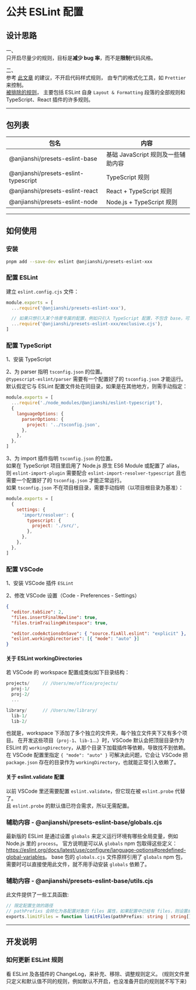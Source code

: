 # 公共 ESLint 配置

## 设计思路

一、  
只开启尽量少的规则，目标是**减少 bug 率**，而不是**限制**代码风格。

二、  
参考 [此文章](https://typescript-eslint.io/linting/troubleshooting/formatting/) 的建议，不开启代码样式规则，
由专门的格式化工具，如 `Prettier` 来控制。  
[被排除的规则](https://github.com/prettier/eslint-config-prettier/blob/main/index.js)，
主要包括 ESLint 自身 `Layout & Formatting` 段落的全部规则和 TypeScript、React 插件的许多规则。

---

## 包列表

| 包名                                 | 内容                               |
| ------------------------------------ | ---------------------------------- |
| @anjianshi/presets-eslint-base       | 基础 JavaScript 规则及一些辅助内容 |
| @anjianshi/presets-eslint-typescript | TypeScript 规则                    |
| @anjianshi/presets-eslint-react      | React + TypeScript 规则            |
| @anjianshi/presets-eslint-node       | Node.js + TypeScript 规则          |

---

## 如何使用

### 安装

```sh
pnpm add --save-dev eslint @anjianshi/presets-eslint-xxx
```

### 配置 ESLint

建立 `eslint.config.cjs` 文件：

```js
module.exports = [
  ...require('@anjianshi/presets-eslint-xxx'),

  // 如果只想引入某个场景专属的配置，例如只引入 TypeScript 配置，不包含 base，可以引入 exclusive.cjs 文件
  ...require('@anjianshi/presets-eslint-xxx/exclusive.cjs'),
]
```

### 配置 TypeScript

1、安装 TypeScript

2、为 parser 指明 `tsconfig.json` 的位置。  
`@typescript-eslint/parser` 需要有一个配置好了的 `tsconfig.json` 才能运行。  
默认假定它与 ESLint 配置文件处在同目录，如果是在其他地方，则需手动指定：

```js
module.exports = [
  ...require('./node_modules/@anjianshi/eslint-typescript'),
  {
    languageOptions: {
      parserOptions: {
        project: '../tsconfig.json',
      },
    },
  },
]
```

3、为 import 插件指明 `tsconfig.json` 的位置。  
如果在 TypeScript 项目里启用了 Node.js 原生 ES6 Module 或配置了 alias，  
则 `eslint-import-plugin` 需要配合 `eslint-import-resolver-typescript` 且也需要一个配置好了的 `tsconfig.json` 才能正常运行。  
如果 `tsconfig.json` 不在项目根目录，需要手动指明（以项目根目录为基准）：

```js
module.exports = [
  {
    settings: {
      'import/resolver': {
        typescript: {
          project: './src/',
        },
      },
    },
  },
]
```

### 配置 VSCode

1、安装 VSCode 插件 `ESLint`

2、修改 VSCode 设置（Code - Preferences - Settings）

```json
{
  "editor.tabSize": 2,
  "files.insertFinalNewline": true,
  "files.trimTrailingWhitespace": true,

  "editor.codeActionsOnSave": { "source.fixAll.eslint": "explicit" },
  "eslint.workingDirectories": [{ "mode": "auto" }]
}
```

#### 关于 ESLint workingDirectories

若 VSCode 的 workspace 配置成类似如下目录结构：

```js
projects/     // /Users/me/office/projects/
  proj-1/
  proj-2/
  ...

library/      // /Users/me/library/
  lib-1/
  lib-2/
```

也就是，workspace 下添加了多个独立的文件夹，每个独立文件夹下又有多个项目。
在开发这些项目（`proj-1`、`lib-1`...）时，VSCode 默认会把顶层目录作为 ESLint 的 `workingDirectory`，从那个目录下加载插件等依赖，导致找不到依赖。
在 VSCode 配置里指定 `{ "mode": "auto" }` 可解决此问题，它会让 VSCode 把 `package.json` 存在的目录作为 `workingDirectory`，也就能正常引入依赖了。

#### 关于 eslint.validate 配置

以前 VSCode 里还需要配置 `eslint.validate`，但它现在被 `eslint.probe` 代替了。  
且 `eslint.probe` 的默认值已符合需求，所以无需配置。

### 辅助内容 - @anjianshi/presets-eslint-base/globals.cjs

最新版的 ESLint 是通过设置 `globals` 来定义运行环境有哪些全局变量，例如 Node.js 里的 `process`。
官方说明是可以从 `globals` npm 包取得这些定义：<https://eslint.org/docs/latest/use/configure/language-options#predefined-global-variables>。
base 包的 `globals.cjs` 文件原样引用了 `globals` npm 包，需要时可以直接使用此文件，就不用手动安装 `globals` 依赖了。

### 辅助内容 - @anjianshi/presets-eslint-base/utils.cjs

此文件提供了一些工具函数:

```typescript
// 限定配置生效的路径
// pathPrefixs 会转化为各配置对象的 files 属性，如果配置中已经有 files，则设置成各 files 的路径前缀。
exports.limitFiles = function limitFiles(pathPrefixs: string | string[], configs: ESLintConfig[]): ESLintConfig
```

---

## 开发说明

### 如何更新 ESLint 规则

看 ESLint 及各插件的 ChangeLog，来补充、移除、调整规则定义。
(规则文件里只定义和默认值不同的规则，例如默认不开启，也没准备开启的规则就不写下来)
